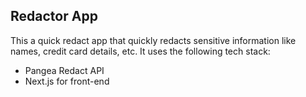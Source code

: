 ## Redactor App

This a quick redact app that quickly redacts sensitive information like names, credit card details, etc. It uses the following tech stack:

- Pangea Redact API
- Next.js for front-end

